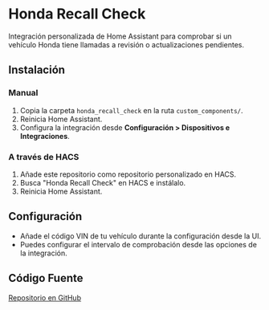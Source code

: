 # Honda Recall Check

Integración personalizada de Home Assistant para comprobar si un vehículo Honda tiene llamadas a revisión o actualizaciones pendientes.

## Instalación

### Manual
1. Copia la carpeta `honda_recall_check` en la ruta `custom_components/`.
2. Reinicia Home Assistant.
3. Configura la integración desde **Configuración > Dispositivos e Integraciones**.

### A través de HACS
1. Añade este repositorio como repositorio personalizado en HACS.
2. Busca "Honda Recall Check" en HACS e instálalo.
3. Reinicia Home Assistant.

## Configuración

- Añade el código VIN de tu vehículo durante la configuración desde la UI.
- Puedes configurar el intervalo de comprobación desde las opciones de la integración.

## Código Fuente
[Repositorio en GitHub](https://github.com/tuusuario/honda_recall_check)
